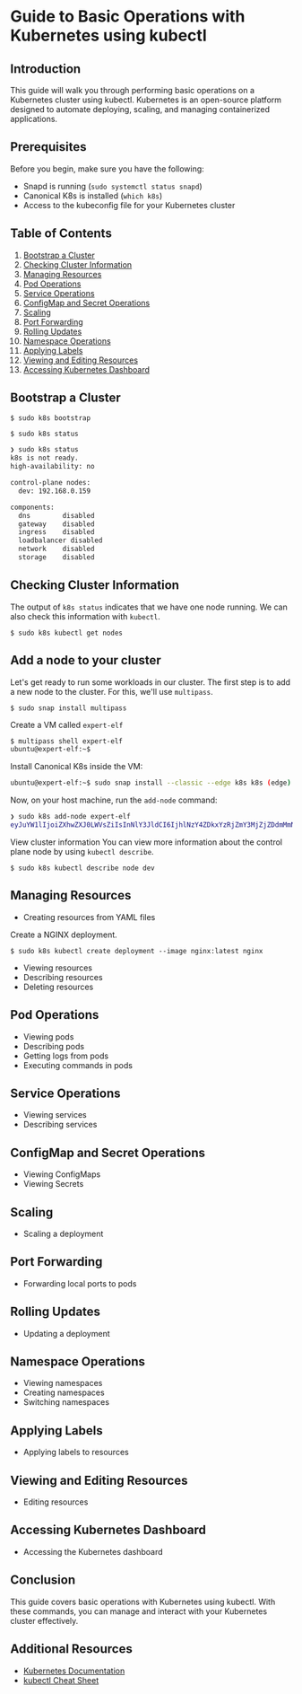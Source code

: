 # Guide to Basic Operations with Kubernetes using kubectl

## Introduction

This guide will walk you through performing basic operations on a Kubernetes
cluster using kubectl. Kubernetes is an open-source platform designed to
automate deploying, scaling, and managing containerized applications.

## Prerequisites

Before you begin, make sure you have the following:

- Snapd is running (`sudo systemctl status snapd`)
- Canonical K8s is installed (`which k8s`)
- Access to the kubeconfig file for your Kubernetes cluster

## Table of Contents

1. [Bootstrap a Cluster](#bootstrap-a-cluster)
1. [Checking Cluster Information](#checking-cluster-information)
1. [Managing Resources](#managing-resources)
1. [Pod Operations](#pod-operations)
1. [Service Operations](#service-operations)
1. [ConfigMap and Secret Operations](#configmap-and-secret-operations)
1. [Scaling](#scaling)
1. [Port Forwarding](#port-forwarding)
1. [Rolling Updates](#rolling-updates)
1. [Namespace Operations](#namespace-operations)
1. [Applying Labels](#applying-labels)
1. [Viewing and Editing Resources](#viewing-and-editing-resources)
1. [Accessing Kubernetes Dashboard](#accessing-kubernetes-dashboard)

## Bootstrap a Cluster

`$ sudo k8s bootstrap`

`$ sudo k8s status`

```sh
❯ sudo k8s status
k8s is not ready.
high-availability: no

control-plane nodes:
  dev: 192.168.0.159

components:
  dns        disabled
  gateway    disabled
  ingress    disabled
  loadbalancer disabled
  network    disabled
  storage    disabled
```

## Checking Cluster Information

The output of `k8s status` indicates that we have one node running. We can also
check this information with `kubectl`.

`$ sudo k8s kubectl get nodes`

## Add a node to your cluster

Let's get ready to run some workloads in our cluster. The first step is to add
a new node to the cluster. For this, we'll use `multipass`.

`$ sudo snap install multipass`

Create a VM called `expert-elf`

```sh
$ multipass shell expert-elf
ubuntu@expert-elf:~$
```

Install Canonical K8s inside the VM:

```sh
ubuntu@expert-elf:~$ sudo snap install --classic --edge k8s k8s (edge) v1.29.1 from Konstantinos Tsakalozos (kjackal) installed
```

Now, on your host machine, run the `add-node` command:

```sh
❯ sudo k8s add-node expert-elf
eyJuYW1lIjoiZXhwZXJ0LWVsZiIsInNlY3JldCI6IjhlNzY4ZDkxYzRjZmY3MjZjZDdmMmNjODdkNGQ5OWEzNjkwMmJhZDcwZDBhN2NiMGEzYmEyODJmNjRlMjk0ZGEiLCJmaW5nZXJwcmludCI6IjE3ZDZkNTE2NmFkODhhNGY0YjdkMGE5OTMyYzFlYmIzM2U3NGUyN2IwZmU1YWUxOWEwYmY3MzY5ZWJkMTQ3ZTYiLCJqb2luX2FkZHJlc3NlcyI6WyIxOTIuMTY4LjAuMTU5OjY0MDAiXX0=
```

View cluster information You can view more information about the control plane
node by using `kubectl describe`.

`$ sudo k8s kubectl describe node dev`

## Managing Resources

- Creating resources from YAML files

Create a NGINX deployment.

`$ sudo k8s kubectl create deployment --image nginx:latest nginx`

- Viewing resources
- Describing resources
- Deleting resources

## Pod Operations

- Viewing pods
- Describing pods
- Getting logs from pods
- Executing commands in pods

## Service Operations

- Viewing services
- Describing services

## ConfigMap and Secret Operations

- Viewing ConfigMaps
- Viewing Secrets

## Scaling

- Scaling a deployment

## Port Forwarding

- Forwarding local ports to pods

## Rolling Updates

- Updating a deployment

## Namespace Operations

- Viewing namespaces
- Creating namespaces
- Switching namespaces

## Applying Labels

- Applying labels to resources

## Viewing and Editing Resources

- Editing resources

## Accessing Kubernetes Dashboard

- Accessing the Kubernetes dashboard

## Conclusion

This guide covers basic operations with Kubernetes using kubectl. With these
commands, you can manage and interact with your Kubernetes cluster effectively.

## Additional Resources

- [Kubernetes Documentation](https://kubernetes.io/docs/)
- [kubectl Cheat Sheet](https://kubernetes.io/docs/reference/kubectl/cheatsheet/)
